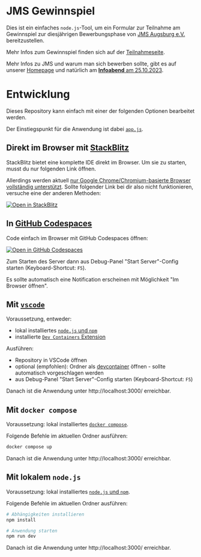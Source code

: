 # JMS Gewinnspiel

Dies ist ein einfaches `node.js`-Tool, um ein Formular zur Teilnahme am Gewinnspiel
zur diesjährigen Bewerbungsphase von [JMS Augsburg e.V.](https://jms-augsburg.de/)
bereitzustellen.

Mehr Infos zum Gewinnspiel finden sich auf der [Teilnahmeseite](https://gewinnspiel.jms-augsburg.de).

Mehr Infos zu JMS und warum man sich bewerben sollte, gibt es auf unserer [Homepage](https://jms-augsburg.de/studierende/)
und natürlich am [**Infoabend** am 25.10.2023](https://jms-augsburg.de/studierende/#:~:text=Infoabend.).


# Entwicklung

Dieses Repository kann einfach mit einer der folgenden Optionen bearbeitet werden.

Der Einstiegspunkt für die Anwendung ist dabei [`app.js`](app.js).

## Direkt im Browser mit [StackBlitz](https://stackblitz.com/)

StackBlitz bietet eine komplette IDE direkt im Browser. Um sie zu starten, musst du nur folgenden Link öffnen.

Allerdings werden aktuell [nur Google Chrome/Chromium-basierte Browser vollständig unterstützt](https://developer.stackblitz.com/platform/webcontainers/browser-support).
Sollte folgender Link bei dir also nicht funktionieren, versuche eine der anderen Methoden:

[![Open in StackBlitz](https://developer.stackblitz.com/img/open_in_stackblitz.svg)](https://stackblitz.com/~/github.com/JMS-Augsburg/gewinnspiel)

## In [GitHub Codespaces](https://docs.github.com/en/codespaces/overview)

Code einfach im Browser mit GitHub Codespaces öffnen:

[![Open in GitHub Codespaces](https://github.com/codespaces/badge.svg)](https://codespaces.new/JMS-Augsburg/gewinnspiel)

Zum Starten des Server dann aus Debug-Panel "Start Server"-Config starten (Keyboard-Shortcut: `F5`).

Es sollte automatisch eine Notification erscheinen mit Möglichkeit "Im Browser öffnen".

## Mit [`vscode`](https://code.visualstudio.com/)

Voraussetzung, entweder:
- lokal installiertes [`node.js` und `npm`](https://nodejs.org/)
- installierte [`Dev Containers` Extension](https://marketplace.visualstudio.com/items?itemName=ms-vscode-remote.remote-containers)

Ausführen:
- Repository in VSCode öffnen
- optional (empfohlen): Ordner als [devcontainer](https://code.visualstudio.com/docs/devcontainers/containers) öffnen - sollte automatisch vorgeschlagen werden
- aus Debug-Panel "Start Server"-Config starten (Keyboard-Shortcut: `F5`)

Danach ist die Anwendung unter http://localhost:3000/ erreichbar.

## Mit `docker compose`

Voraussetzung: lokal installiertes [`docker compose`](https://docs.docker.com/compose/install/).

Folgende Befehle im aktuellen Ordner ausführen:
~~~sh
docker compose up
~~~

Danach ist die Anwendung unter http://localhost:3000/ erreichbar.

## Mit lokalem `node.js`

Voraussetzung: lokal installiertes [`node.js` und `npm`](https://nodejs.org/).

Folgende Befehle im aktuellen Ordner ausführen:
~~~sh
# Abhängigkeiten installieren
npm install

# Anwendung starten
npm run dev
~~~

Danach ist die Anwendung unter http://localhost:3000/ erreichbar.
